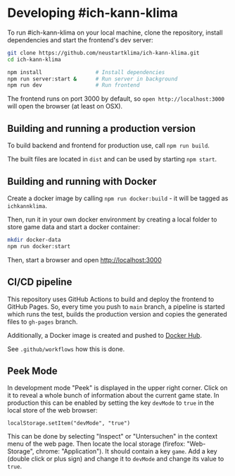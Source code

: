 # Developing #ich-kann-klima

To run #ich-kann-klima on your local machine, clone the repository, install dependencies and start the frontend's dev server:

```bash
git clone https://github.com/neustartklima/ich-kann-klima.git
cd ich-kann-klima

npm install                 # Install dependencies
npm run server:start &      # Run server in background
npm run dev                 # Run frontend
```

The frontend runs on port 3000 by default, so `open http://localhost:3000` will open the browser (at least on OSX).

## Building and running a production version

To build backend and frontend for production use, call `npm run build`.

The built files are located in `dist` and can be used by starting `npm start`.


## Building and running with Docker

Create a docker image by calling `npm run docker:build` - it will be tagged as `ichkannklima`.

Then, run it in your own docker environment by creating a local folder to store game data and start a docker container:

```zsh
mkdir docker-data
npm run docker:start
```

Then, start a browser and open [http://localhost:3000](http://localhost:3000)

## CI/CD pipeline

This repository uses GitHub Actions to build and deploy the frontend to GitHub Pages. So, every time you push to `main` branch,
a pipeline is started which runs the test, builds the production version and copies the generated files to `gh-pages` branch.

Additionally, a Docker image is created and pushed to [Docker Hub](https://hub.docker.com/repository/docker/neustartklima/ich-kann-klima).

See `.github/workflows` how this is done.

## Peek Mode

In development mode "Peek" is displayed in the upper right corner. Click on it to reveal
a whole bunch of information about the current game state.
In production this can be enabled by setting the key `devMode` to `true` in
the local store of the web browser:

```
localStorage.setItem("devMode", "true")
```

This can be done by selecting "Inspect" or "Untersuchen" in the context menu of the web page.
Then locate the local storage (firefox: "Web-Storage", chrome: "Application").
It should contain a key `game`.
Add a key (double click or plus sign) and change it to `devMode` and change its value to `true`.
